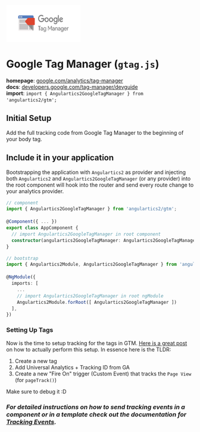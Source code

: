 <img 
    src="../../../assets/svg/gtm.svg" 
    alt="Google Tag Manager logo"
    height="100px"
    width="200px" />

# Google Tag Manager (`gtag.js`)
__homepage__: [google.com/analytics/tag-manager](https://www.google.com/analytics/tag-manager/)  
__docs__: [developers.google.com/tag-manager/devguide](https://developers.google.com/tag-manager/devguide)  
__import__: `import { Angulartics2GoogleTagManager } from 'angulartics2/gtm';`  


## Initial Setup

Add the full tracking code from Google Tag Manager to the beginning of your body tag.

## Include it in your application

Bootstrapping the application with ```Angulartics2``` as provider and injecting both ```Angulartics2``` and ```Angulartics2GoogleTagManager``` (or any provider) into the root component will hook into the router and send every route change to your analytics provider.


```ts
// component
import { Angulartics2GoogleTagManager } from 'angulartics2/gtm';

@Component({ ... })
export class AppComponent {
  // import Angulartics2GoogleTagManager in root component
  constructor(angulartics2GoogleTagManager: Angulartics2GoogleTagManager) {}
}
```

```ts
// bootstrap
import { Angulartics2Module, Angulartics2GoogleTagManager } from 'angulartics2';

@NgModule({
  imports: [
    ...
    // import Angulartics2GoogleTagManager in root ngModule    
    Angulartics2Module.forRoot([ Angulartics2GoogleTagManager ])
  ],
})
```

### Setting Up Tags

Now is the time to setup tracking for the tags in GTM.  [Here is a great post](http://blog.thecodecampus.de/angular-2-google-analytics-google-tag-manager/) on how to actually perform this setup.  In essence here is the TLDR:

1. Create a new tag
2. Add Universal Analytics + Tracking ID from GA
3. Create a new "Fire On" trigger (Custom Event) that tracks the `Page View` (for `pageTrack()`)

Make sure to debug it :D

### _For detailed instructions on how to send tracking events in a component or in a template check out the documentation for [Tracking Events](https://github.com/angulartics/angulartics2/wiki/Tracking-Events)._

